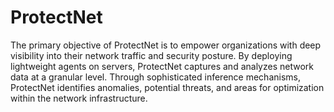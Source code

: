 # ProtectNet
 The primary objective of ProtectNet is to empower organizations with deep visibility into their network traffic and security posture. By deploying lightweight agents on servers, ProtectNet captures and analyzes network data at a granular level. Through sophisticated inference mechanisms, ProtectNet identifies anomalies, potential threats, and areas for optimization within the network infrastructure.
